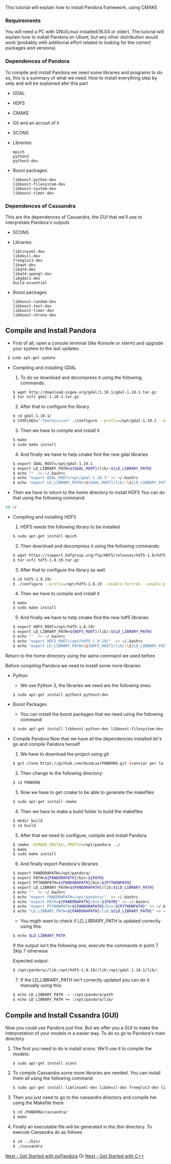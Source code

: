 
This tutorial will explain how to install Pandora framework, using CMAKE

### Requirements

You will need a PC with GNU/Linux installed(16.04 or older). The tutorial will explain how to install Pandora on Ubunt, but any other distribution would work (probably with additional effort related to looking for the correct packages and versions)

### Dependences of Pandora

To compile and install Pandora we need some libraries and programs to do so, this is a summary of what we need. How to install everything step by setp and will be explained afer this part

* GDAL
* HDF5
* CMAKE
* Git and an accout of it
* SCONS
* Libreries:
	
	```
	mpich
	python3 
	python3-dev
	```
	
* Boost packages:
	
	```
	libboost-python-dev 
	libboost-filesystem-dev 
	libboost-system-dev 
	libboost-timer-dev
	```

### Dependences of Cassandra

This are the dependences of Cassandra, the GUI that we'll use to interpretate Pandora's outputs

* SCONS
* Libraries:
	
	```
	libtinyxml-dev 
	libdevil-dev 
	freeglut3-dev 
	libqwt-dev 
	libqt4-dev 
	libqt4-opengl-dev 
	libgdal1-dev 
	build-essential 
	```

* Boost packages

	```
	libboost-random-dev 
	libboost-test-dev 
	libboost-timer-dev 
	libboost-chrono-dev
	```
	
## Compile and Install Pandora

- First of all, open a console terminal (like Konsole or xterm) and upgrade your system to the last updates

```bash
 $ sudo apt-get update
```

- Compiling and installing GDAL
	1. To do so download and decompress it using the following commands:

	```bash
	$ wget http://download.osgeo.org/gdal/1.10.1/gdal-1.10.1.tar.gz
	$ tar xvfz gdal-1.10.1.tar.gz
	```

	2. After that to configure the library

	```bash
	$ cd gdal-1.10.1/
	$ CXXFLAGS="-fpermissive" ./configure --prefix=/opt/gdal-1.10.1 --with-pcraster=internal --with-png=internal --with-libtiff=internal --with-geotiff=internal --with-jpeg=internal --with-gif=internal --with-netcdf=no --enable-debug
	```

	3. Then we have to compile and install it

	```bash
	$ make
	$ sudo make install
	```

	4. And finally we have to help cmake find the new gdal libraries

	```bash
	$ export GDAL_ROOT=/opt/gdal-1.10.1
	$ export LD_LIBRARY_PATH=${GDAL_ROOT}/lib/:${LD_LIBRARY_PATH}
	$ echo ""  >> ~/.bashrc
	$ echo "export GDAL_ROOT=/opt/gdal-1.10.1" >> ~/.bashrc	
	$ echo "export LD_LIBRARY_PATH=\${GDAL_ROOT}/lib/:\${LD_LIBRARY_PATH}" >> ~/.bashrc
	```
	
- Then we have to return to the home directory to install HDF5
You can do that using the following command:

```bash
cd ~/
```

- Compiling and installing HDF5
	1. HDF5 needs the following library to be installed

	```bash
	$ sudo apt-get install mpich
	```
	2. Then download and decompress it using the following commands:

	```bash
	$ wget https://support.hdfgroup.org/ftp/HDF5/releases/hdf5-1.8/hdf5-1.8.19/src/hdf5-1.8.19.tar.gz	
	$ tar xvfz hdf5-1.8.19.tar.gz
	```

	3. After that to configure the library as well

	```bash
	$ cd hdf5-1.8.19/
	$ ./configure --prefix=/opt/hdf5-1.8.19 --enable-fortran --enable-parallel --enable-debug=all	
	```

	4. Then we have to compile and install it

	```bash
	$ make
	$ sudo make install
	```

	5. And finally we have to help cmake find the new hdf5 libraries

	```bash
	$ export HDF5_ROOT=/opt/hdf5-1.8.19/
	$ export LD_LIBRARY_PATH=${HDF5_ROOT}/lib/:${LD_LIBRARY_PATH}
	$ echo ""  >> ~/.bashrc
	$ echo "export HDF5_ROOT=/opt/hdf5-1.8.19/"  >> ~/.bashrc
	$ echo "export LD_LIBRARY_PATH=\${HDF5_ROOT}/lib/:\${LD_LIBRARY_PATH}" >> ~/.bashrc
	```

Return to the home directory using the same command we used before

Before compiling Pandora we need to install some more libraries

- Python
	* We use Python 3, the libraries we need are the following ones:

	```bash
	$ sudo apt-get install python3 python3-dev
	```

- Boost Packages
	* You can install the boost packages that we need using the following command:

	```bash
	$ sudo apt-get install libboost-python-dev libboost-filesystem-dev libboost-system-dev libboost-timer-dev
	```

- Compile Pandora
Now that we have all the dependencies installed let's go and compile Pandora herself
	
	1. We have to download the project using git

	```bash
	$ git clone https://github.com/QuimLaz/PANDORA.git (canviar per la master quan fem el merge)
	```
	
	2. Then change to the following directory:
	
	```bash
	$ cd PANDORA
	```

	3. Now we have to get cmake to be able to generate the makefiles

	```bash
	$ sudo apt-get install cmake
	```
	
	4. Then we have to make a build folder to build the makefiles

	```bash
	$ mkdir build
	$ cd build
	```
	
	5. After that we need to configure, compile and install Pandora

	```bash
	$ cmake -DCMAKE_INSTALL_PREFIX=/opt/pandora ../
	$ make
	$ sudo make install
	```
	
	6. And finally export Pandora's libraries

	```bash
	$ export PANDORAPATH=/opt/pandora/
	$ export PATH=${PANDORAPATH}/bin:${PATH}
	$ export PYTHONPATH=${PANDORAPATH}/bin:${PYTHONPATH}
	$ export LD_LIBRARY_PATH=${PANDORAPATH}/lib:${LD_LIBRARY_PATH}
	$ echo ""  >> ~/.bashrc
	$ echo "export PANDORAPATH=/opt/pandora/"  >> ~/.bashrc
	$ echo "export PATH=${PANDORAPATH}/bin:${PATH}" >> ~/.bashrc
	$ echo "export PYTHONPATH=${PANDORAPATH}/bin:${PYTHONPATH}" >> ~/.bashrc
	$ echo "LD_LIBRARY_PATH=${PANDORAPATH}/lib:${LD_LIBRARY_PATH}" >> ~/.bashrc
	```
	
	* You migth want to check if LD_LIBRARY_PATH is updated correctly using this:
	
	```bash
	$ echo $LD_LIBRARY_PATH
	```
	
	If the output isn't the following one, execute the commands in point 7. Skip 7 otherwise
	
	Expected output: 
	```bash
	$ /opt/pandora//lib:/opt/hdf5-1.8.19//lib:/opt/gdal-1.10.1/lib/:
	```
	
	7. If the LD_LIBRARY_PATH isn't correctly updated you can do it manually using this:
	
	```bash
	$ echo LD_LIBRARY_PATH -= :/opt/pandora/path
	$ echo LD_LIBRARY_PATH += :/opt/pandora/lib/
	```

## Compile and Install Cssandra (GUI)

Now you could use Pandora just fine. But we offer you a GUI to make the interpretation of your models in a easier way. To do so go to Pandora's main directory

1. The first you need to do is install scons. We'll use it to compile the models:
		
	```bash
	$ sudo apt-get install scons
	```
	
2. To compile Cassandra some more libraries are needed. You can install them all using the following command:
	
	```bash
	$ sudo apt-get install libtinyxml-dev libdevil-dev freeglut3-dev libqwt-dev libqt4-dev libqt4-opengl-dev libgdal1-dev build-essential libboost-random-dev libboost-test-dev libboost-timer-dev libboost-chrono-dev
	```
	
3. Then you just need to go to the cassandra directory and compile her using the Makefile there

	```bash
	$ cd /PANDORA/cassandra/
	$ make
	```
	
4. Finally an executable file will be generated in the /bin directory. To execute Cassandra do as follows

	```bash
	$ cd ../bin/
	$ ./cassandra
	```

        
[Next - Get Started with pyPandora](01_getting_started_pyPandora.md)
Or [Next - Get Started with C++](02_getting_started_pandora.md)
